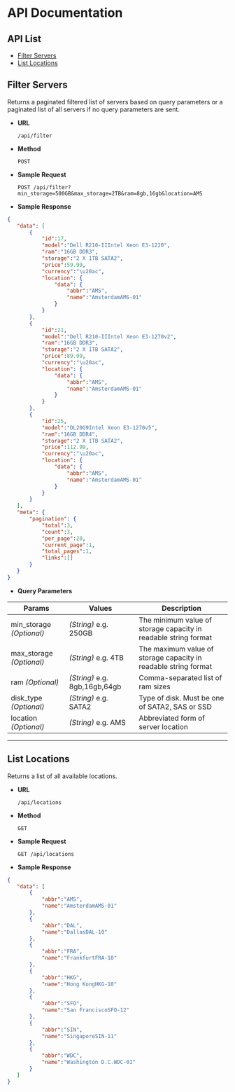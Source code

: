# API Documentation

## API List
* [Filter Servers](#filter-servers)
* [List Locations](#list-locations)

**Filter Servers**
----
  Returns a paginated filtered list of servers based on query parameters or a paginated list of all servers if no query parameters are sent.

* **URL**

  `/api/filter`

* **Method**

  `POST`
  
* **Sample Request**

  `POST /api/filter?min_storage=500GB&max_storage=2TB&ram=8gb,16gb&location=AMS`

* **Sample Response**

 ```json
{
    "data": [
        {
            "id":17,
            "model":"Dell R210-IIIntel Xeon E3-1220",
            "ram":"16GB DDR3",
            "storage":"2 X 1TB SATA2",
            "price":59.99,
            "currency":"\u20ac",
            "location": {
                "data": {
                    "abbr":"AMS",
                    "name":"AmsterdamAMS-01"
                }
            }
        },
        {
            "id":21,
            "model":"Dell R210-IIIntel Xeon E3-1270v2",
            "ram":"16GB DDR3",
            "storage":"2 X 1TB SATA2",
            "price":89.99,
            "currency":"\u20ac",
            "location": {
                "data": {
                    "abbr":"AMS",
                    "name":"AmsterdamAMS-01"
                }
            }
        },
        {
            "id":25,
            "model":"DL20G9Intel Xeon E3-1270v5",
            "ram":"16GB DDR4",
            "storage":"2 X 1TB SATA2",
            "price":112.99,
            "currency":"\u20ac",
            "location": {
                "data": {
                    "abbr":"AMS",
                    "name":"AmsterdamAMS-01"
                }
            }
        }
    ],
    "meta": {
        "pagination": {
            "total":3,
            "count":3,
            "per_page":20,
            "current_page":1,
            "total_pages":1,
            "links":[]
        }
    }
}
```

* **Query Parameters**

| Params                   | Values                         | Description                                                     |
| ------------------------ | ------------------------------ | --------------------------------------------------------------- |
| min_storage _(Optional)_ | _(String)_ e.g. 250GB          | The minimum value of storage capacity in readable string format |
| max_storage _(Optional)_ | _(String)_ e.g. 4TB            | The maximum value of storage capacity in readable string format |
| ram _(Optional)_         | _(String)_ e.g. 8gb,16gb,64gb  | Comma-separated list of ram sizes                               |
| disk_type _(Optional)_   | _(String)_ e.g. SATA2          | Type of disk. Must be one of SATA2, SAS or SSD                  |
| location _(Optional)_    | _(String)_ e.g. AMS            | Abbreviated form of server location                             |


----
**List Locations**
----
  Returns a list of all available locations.

* **URL**

  `/api/locations`

* **Method**

  `GET`
  
* **Sample Request**

  `GET /api/locations`

* **Sample Response**

 ```json
{
    "data": [
        {
            "abbr":"AMS",
            "name":"AmsterdamAMS-01"
        },
        {
            "abbr":"DAL",
            "name":"DallasDAL-10"
        },
        {
            "abbr":"FRA",
            "name":"FrankfurtFRA-10"
        },
        {
            "abbr":"HKG",
            "name":"Hong KongHKG-10"
        },
        {
            "abbr":"SFO",
            "name":"San FranciscoSFO-12"
        },
        {
            "abbr":"SIN",
            "name":"SingaporeSIN-11"
        },
        {
            "abbr":"WDC",
            "name":"Washington D.C.WDC-01"
        }
    ]
}
```
